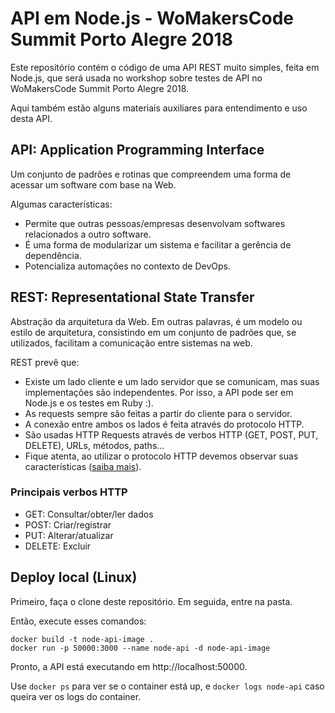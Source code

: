 # API em Node.js - WoMakersCode Summit Porto Alegre 2018

Este repositório contém o código de uma API REST muito simples, feita em Node.js, que será usada
no workshop sobre testes de API no WoMakersCode Summit Porto Alegre 2018.

Aqui também estão alguns materiais auxiliares para entendimento e uso desta API.


## API: Application Programming Interface

Um conjunto de padrões e rotinas que compreendem uma forma de acessar um software com base na Web.


Algumas características:

* Permite que outras pessoas/empresas desenvolvam softwares relacionados a outro software.
* É uma forma de modularizar um sistema e facilitar a gerência de dependência.
* Potencializa automações no contexto de DevOps.


## REST: Representational State Transfer

Abstração da arquitetura da Web. Em outras palavras, é um modelo ou estilo de arquitetura, consistindo em um conjunto de padrões que, se utilizados, facilitam a comunicação entre sistemas na web.

REST prevê que:
* Existe um lado cliente e um lado servidor que se comunicam, mas suas implementações são independentes. Por isso, a API pode ser em Node.js e os testes em Ruby :).
* As requests sempre são feitas a partir do cliente para o servidor.
* A conexão entre ambos os lados é feita através do protocolo HTTP.
* São usadas HTTP Requests através de verbos HTTP (GET, POST, PUT, DELETE), URLs, métodos, paths...
* Fique atenta, ao utilizar o protocolo HTTP devemos observar suas características ([saiba mais](https://tools.ietf.org/html/rfc2616)).


### Principais verbos HTTP

* GET: Consultar/obter/ler dados
* POST: Criar/registrar
* PUT: Alterar/atualizar
* DELETE: Excluir


## Deploy local (Linux)

Primeiro, faça o clone deste repositório. Em seguida, entre na pasta.

Então, execute esses comandos:

```
docker build -t node-api-image .
docker run -p 50000:3000 --name node-api -d node-api-image
```

Pronto, a API está executando em http://localhost:50000.

Use `docker ps` para ver se o container está up,
e `docker logs node-api` caso queira ver os logs do container.

